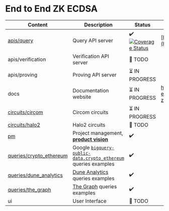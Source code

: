 # End to End ZK ECDSA

| Content                                              | Description                                                                                                                                                | Status                                                                                                                                                                                                                        | Live Version                                                 |
|------------------------------------------------------|------------------------------------------------------------------------------------------------------------------------------------------------------------|-------------------------------------------------------------------------------------------------------------------------------------------------------------------------------------------------------------------------------|--------------------------------------------------------------|
| [apis/query](./apis/query)                           | Query API server                                                                                                                                           | :heavy_check_mark: [![Coverage Status](https://coveralls.io/repos/github/privacy-scaling-explorations/e2e-zk-ecdsa/badge.svg?branch=main)](https://coveralls.io/github/privacy-scaling-explorations/e2e-zk-ecdsa?branch=main) | [https://anon-set.fly.dev/](https://anon-set.fly.dev/)       |
| apis/verification                                    | Verification API server                                                                                                                                    | 📅 TODO                                                                                                                                                                                                                       |                                                              |
| apis/proving                                         | Proving API server                                                                                                                                         | :hourglass_flowing_sand: IN PROGRESS                                                                                                                                                                                          |                                                              |
| docs                                                 | Documentation website                                                                                                                                      | :hourglass_flowing_sand: IN PROGRESS                                                                                                                                                                                          | https://privacy-scaling-explorations.github.io/e2e-zk-ecdsa/ |
| [circuits/circom](./circuits/circom)                 | Circom circuits                                                                                                                                            | :hourglass_flowing_sand: IN PROGRESS                                                                                                                                                                                          |                                                              |
| [circuits/halo2](./circuits/halo2)                   | Halo2 circuits                                                                                                                                             | 📅 TODO                                                                                                                                                                                                                       |                                                              |
| [pm](./pm)                                           | Project management, [**product vision**](./pm/product-vision.md)                                                                                           | :heavy_check_mark:                                                                                                                                                                                                            |                                                              |
| [queries/crypto_ethereum](./queries/crypto_ethereum) | Google [`bigquery-public-data.crypto_ethereum`](https://console.cloud.google.com/marketplace/product/ethereum/crypto-ethereum-blockchain) queries examples | :heavy_check_mark:                                                                                                                                                                                                            |                                                              |
| [queries/dune_analytics](./queries/dune_analytics)   | [Dune Analytics](https://dune.com/) queries examples                                                                                                       | :heavy_check_mark:                                                                                                                                                                                                            |                                                              |
| [queries/the_graph](./queries/the_graph)             | [The Graph](https://thegraph.com/en/) queries examples                                                                                                     | :heavy_check_mark:                                                                                                                                                                                                            |                                                              |
| ui                                                   | User Interface                                                                                                                                             | 📅 TODO                                                                                                                                                                                                                       |                                                              |
